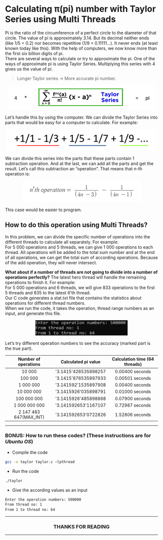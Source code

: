# Calculating π(pi) number with Taylor Series using Multi Threads

Pi is the ratio of the circumference of a perfect circle to the diameter of that circle. The value of pi is approximately 3.14. But its decimal neither ends (like 1/5 = 0.2) nor becomes repetitive (1/9 = 0.11111...). It never ends (at least known today like this). With the help of computers, we now know more than the first six billion digits of pi.
<br>
There are several ways to calculate or try to approximate the pi. One of the ways of approximate pi is using Taylor Series. Multiplying this series with 4 gives us the value of pi.

> Longer Taylor series -> More accurate pi number.

<p align="center">
  <img height="80px" src="assets/general1.png">
</p>

Let’s handle this by using the computer. We can divide the Taylor Series into parts that would be easy for a computer to calculate. For example:

<p align="center">
  <img height="70px" src="assets/general2.png">
</p>
We can divide this series into the parts that these parts contain 1 subtraction operation. And at the last, we can add all the parts and get the result. Let’s call this subtraction an “operation”. That means that n-th operation is:

<p align="center">
  <img height="70px" src="assets/general3.png">
</p>
This case would be easier to program.

<br>

## How to do this operation using Multi Threads?

In this problem, we can divide the specific number of operations into the different threads to calculate all separately. For example:
<br>
For 5 000 operations and 5 threads, we can give 1 000 operations to each thread. All operations will be added to the total sum number and at the end of all operations, we can get the total sum of according operations. Because of the add operation, they will never intersect.

**What about if a number of threads are not going to divide into a number of operations perfectly?**
The latest hero thread will handle the remaining operations to finish it. For example:
<br>
For 5 000 operations and 6 threads, we will give 833 operations to the first 5 threads and 835 to the latest 6’th thread.
<br>
Our C code generates a stat.txt file that contains the statistics about operations for different thread numbers.
<br>
When we run the code, it takes the operation, thread range numbers as an input, and generate this file.

<p align="center">
  <img height="50px" src="assets/general4.png">
</p>

Let’s try different operation numbers to see the accuracy (marked part is the true part).

|  Number of operations  | Calculated pi value  | Calculation time (64 threads) |
| :--------------------: | :------------------: | :---------------------------: |
|         10 000         | '3.1415'426535898257 |        0.00400 seconds        |
|        100 000         | '3.1415'876535897933 |        0.00501 seconds        |
|       1 000 000        | '3.141592'1535897908 |        0.00400 seconds        |
|       10 000 000       | '3.1415926'035898791 |        0.01000 seconds        |
|      100 000 000       | '3.1415926'485898868 |        0.07900 seconds        |
|     1 000 000 000      | '3.141592653'1167107 |        0.72987 seconds        |
| 2 147 483 647(MAX_INT) | '3.141592653'0722826 |        1.52806 seconds        |

---

### BONUS: How to run these codes? (These instructions are for **_Ubuntu OS_**)

- Compile the code

```bash
gcc -o taylor taylor.c –lpthread
```

- Run the code

```bash
./taylor
```

- Give the according values as an input

```bash
Enter the operation numbers: 500000
From thread no: 1
From 1 to thread no: 64
```

---

<h3 align="center">
    THANKS FOR READING
</h3>

---
